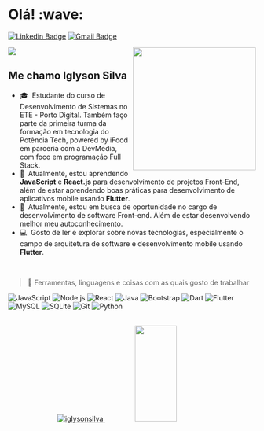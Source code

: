 <h1 align="left">Olá! :wave:</h1>

[![Linkedin Badge](https://img.shields.io/badge/LinkedIn-0077B5?style=flat-the-badge&logo=linkedin&logoColor=white&link=https://www.linkedin.com/in/iglyson-silva/)](https://www.linkedin.com/in/iglyson-silva/)
[![Gmail Badge](https://img.shields.io/badge/contato@iglysonsilva.com-D14836?style=flat-the-badge&logo=gmail&logoColor=white&link=mailto:contato@iglysone.silva@gmail.com)](mailto:contato@iglysone.silva@gmail.com)


<a href="https://github.com/iglysonsilva">
<img src="https://img.shields.io/static/v1?label=Overview&message=Iglyson Silva&color=faedcd&style=for-the-badge&logo=GitHub">
</a>


<img src="https://ouch-cdn2.icons8.com/Xr8zhbChh0bTz1dl_uOGPJc2et2tFaANBAiQIOqTOb4/rs:fit:368:420/czM6Ly9pY29uczgu/b3VjaC1wcm9kLmFz/c2V0cy9zdmcvNDk4/L2E2ZmNiYjAzLWE5/ZmQtNGRiYS04ZmEz/LTkzMjg2ZTVjYjA0/Zi5zdmc.png" min-width="200px" max-width="200px" width="250px" align="right">


## Me chamo Iglyson Silva
- :mortar_board: &nbsp;Estudante do curso de Desenvolvimento de Sistemas no ETE - Porto Digital. Também faço parte da primeira turma da formação em tecnologia do Potência Tech, powered by iFood em parceria com a DevMedia, com foco em programação Full Stack.
- :seedling: &nbsp;Atualmente, estou aprendendo **JavaScript** e **React.js** para desenvolvimento de projetos Front-End, além de estar aprendendo boas práticas para desenvolvimento de aplicativos mobile usando **Flutter**.
- :office: &nbsp;Atualmente, estou em busca de oportunidade no cargo de desenvolvimento de software Front-end. Além de estar desenvolvendo melhor meu autoconhecimento.
- :computer: &nbsp;Gosto de ler e explorar sobre novas tecnologias, especialmente o campo de arquitetura de software e desenvolvimento mobile usando **Flutter**.

<br>



>:wrench: Ferramentas, linguagens e coisas com as quais gosto de trabalhar


![JavaScript](https://img.shields.io/badge/JavaScript-323330?style=flat-the-badge&logo=javascript&logoColor=F7DF1E)
![Node.js](https://img.shields.io/badge/Node%20js-339933?style=flat-the-badge&logo=nodedotjs&logoColor=white)
![React](https://img.shields.io/badge/React-20232A?style=flat-the-badge&logo=react&logoColor=61DAFB)
![Java](https://img.shields.io/badge/Java-ED8B00?style=flat-the-badge&logo=java&logoColor=white)
![Bootstrap](https://img.shields.io/badge/Bootstrap-563D7C?style=flat-the-badge&logo=bootstrap&logoColor=white)
![Dart](https://img.shields.io/badge/Dart-0175C2?style=flat-the-badge&logo=dart&logoColor=white)
![Flutter](https://img.shields.io/badge/Flutter-02569B?style=flat-the-badge&logo=flutter&logoColor=white)
![MySQL](https://img.shields.io/badge/MySQL-005C84?style=flat-the-badge&logo=mysql&logoColor=white)
![SQLite](https://img.shields.io/badge/SQLite-07405E?style=flat-the-badge&logo=sqlite&logoColor=white)
![Git](https://img.shields.io/badge/Git-E34F26?style=flat-the-badge&logo=git&logoColor=white)
![Python](https://img.shields.io/badge/Python-14354C?style=flat-the-badge&logo=python&logoColor=white)

<br>

<div align="center">
<a href="#iglysonsilva-title">
  <img src="https://github-readme-stats.vercel.app/api?username=iglysonsilva&show_icons=true&hide=contribs,prs&cache_seconds=86400&theme=shades-of-purple" alt="iglysonsilva"/>
</a>

  <img width="41%" height="195px" src="https://github-readme-stats.vercel.app/api/top-langs/?username=iglysonsilva&layout=compact&hide_border=true&title_color=FAD000&text_color=A599E9&theme=shades-of-purple"/>
</div>

<!-- Links -->

[linkedin]: https://www.linkedin.com/in/iglyson-silva/ "Iglyson Silva"
[gmail]: iglysonecsilva@gmail.com
[github]: https://github.com/iglysonsilva

